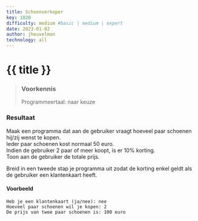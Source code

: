 ```yaml
---
title: Schoenverkoper
key: 1020
difficulty: medium #basic | medium | expert
date: 2023-01-02
author: jheuvelman
technology: all
---
```




# {{ title }}

> ### Voorkennis
> Programmeertaal: naar keuze

### Resultaat
Maak een programma dat aan de gebruiker vraagt hoeveel paar schoenen hij/zij wenst te kopen.  
Ieder paar schoenen kost normaal 50 euro.  
Indien de gebruiker 2 paar of meer koopt, is er 10% korting.  
Toon aan de gebruiker de totale prijs.
  
Breid in een tweede stap je programma uit zodat de korting enkel geldt
als de gebruiker een klantenkaart heeft.

#### Voorbeeld
```shell
Heb je een klantenkaart (ja/nee): nee 
Hoeveel paar schoenen wil je kopen: 2 
De prijs van twee paar schoenen is: 100 euro
```